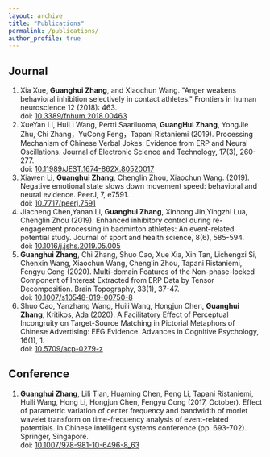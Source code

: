 ```yaml
---
layout: archive
title: "Publications"
permalink: /publications/
author_profile: true
---
```


Journal
------
1. Xia Xue, **Guanghui Zhang**, and Xiaochun Wang. "Anger weakens behavioral inhibition selectively in contact athletes." Frontiers in human neuroscience 12 (2018): 463.<br>doi: [10.3389/fnhum.2018.00463](https://doi.org/10.3389/fnhum.2018.00463)
2. XueYan Li, HuiLi Wang, Pertti Saariluoma, **GuangHui Zhang**, YongJie Zhu, Chi Zhang，YuCong Feng，Tapani Ristaniemi (2019). Processing Mechanism of Chinese Verbal Jokes: Evidence from ERP and Neural Oscillations. Journal of Electronic Science and Technology, 17(3), 260-277. <br>doi: [10.11989/JEST.1674-862X.80520017](https://doi.org/10.11989/JEST.1674-862X.80520017)
3. Xiawen Li, **Guanghui Zhang**, Chenglin Zhou, Xiaochun Wang. (2019). Negative emotional state slows down movement speed: behavioral and neural evidence. PeerJ, 7, e7591.<br>doi: [10.7717/peerj.7591](https://doi.org/10.7717/peerj.7591)
4. Jiacheng Chen,Yanan Li, **Guanghui Zhang**, Xinhong Jin,Yingzhi Lua, Chenglin Zhou (2019). Enhanced inhibitory control during re-engagement processing in badminton athletes: An event-related potential study. Journal of sport and health science, 8(6), 585-594.<br>doi: [10.1016/j.jshs.2019.05.005](https://doi.org/10.1016/j.jshs.2019.05.005)
5. **Guanghui Zhang**, Chi Zhang, Shuo Cao, Xue Xia, Xin Tan, Lichengxi Si, Chenxin Wang, Xiaochun Wang, Chenglin Zhou, Tapani Ristaniemi, Fengyu Cong (2020). Multi-domain Features of the Non-phase-locked Component of Interest Extracted from ERP Data by Tensor Decomposition. Brain Topography, 33(1), 37-47. <br>doi: [10.1007/s10548-019-00750-8](https://doi.org/10.1007/s10548-019-00750-8)
6.  Shuo Cao, Yanzhang Wang, Huili Wang, Hongjun Chen, **Guanghui Zhang**, Kritikos, Ada (2020). A Facilitatory Effect of Perceptual Incongruity on Target-Source Matching in Pictorial Metaphors of Chinese Advertising: EEG Evidence. Advances in Cognitive Psychology, 16(1), 1.<br>doi: [10.5709/acp-0279-z](https://doi.org/10.5709/acp-0279-z)

Conference
------
1. **Guanghui Zhang**, Lili Tian, Huaming Chen, Peng Li, Tapani Ristaniemi, Huili Wang, Hong Li, Hongjun Chen, Fengyu Cong (2017, October). Effect of parametric variation of center frequency and bandwidth of morlet wavelet transform on time-frequency analysis of event-related potentials. In Chinese intelligent systems conference (pp. 693-702). Springer, Singapore. <br>doi: [10.1007/978-981-10-6496-8_63](https://doi.org/10.1007/978-981-10-6496-8_63)
